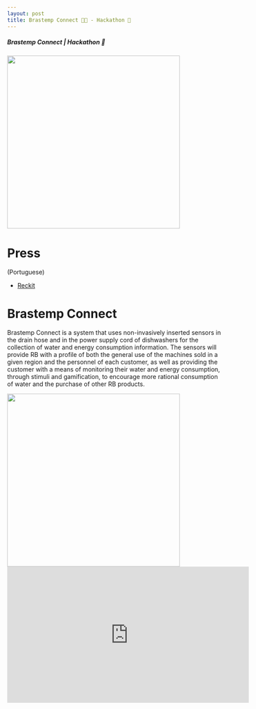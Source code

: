 ```yaml
---
layout: post
title: Brastemp Connect 🚿👖 - Hackathon 🥈
---
```


##### Brastemp Connect | Hackathon 🥈

<img height="400" src="https://github.com/ezefranca/ezefranca.github.io/blob/master/images/brastemp/brastep-connect.png?raw=true">

Press
====
(Portuguese)

- [Reckit]()

Brastemp Connect
====
Brastemp Connect is a system that uses non-invasively inserted sensors in the drain hose and in the power supply cord of dishwashers for the collection of water and energy consumption information. The sensors will provide RB with a profile of both the general use of the machines sold in a given region and the personnel of each customer, as well as providing the customer with a means of monitoring their water and energy consumption, through stimuli and gamification, to encourage more rational consumption of water and the purchase of other RB products.

<img height="400" src="https://github.com/ezefranca/ezefranca.github.io/blob/master/images/brastemp/brastemp_placa_bb.png?raw=true">

<iframe width="560" height="315" src="https://www.youtube.com/embed/OSoTNe82vSA?rel=0&amp;showinfo=0" frameborder="0" gesture="media" allow="encrypted-media" allowfullscreen></iframe>
